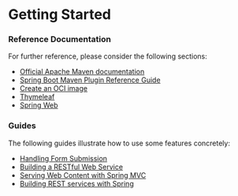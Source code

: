 # Getting Started

### Reference Documentation
For further reference, please consider the following sections:

* [Official Apache Maven documentation](https://maven.apache.org/guides/index.html)
* [Spring Boot Maven Plugin Reference Guide](https://docs.spring.io/spring-boot/docs/2.6.9/maven-plugin/reference/html/)
* [Create an OCI image](https://docs.spring.io/spring-boot/docs/2.6.9/maven-plugin/reference/html/#build-image)
* [Thymeleaf](https://docs.spring.io/spring-boot/docs/2.6.9/reference/htmlsingle/#web.servlet.spring-mvc.template-engines)
* [Spring Web](https://docs.spring.io/spring-boot/docs/2.6.9/reference/htmlsingle/#web)

### Guides
The following guides illustrate how to use some features concretely:

* [Handling Form Submission](https://spring.io/guides/gs/handling-form-submission/)
* [Building a RESTful Web Service](https://spring.io/guides/gs/rest-service/)
* [Serving Web Content with Spring MVC](https://spring.io/guides/gs/serving-web-content/)
* [Building REST services with Spring](https://spring.io/guides/tutorials/rest/)

